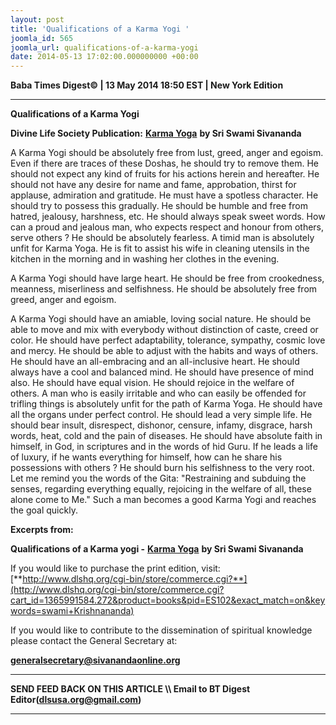 ```yaml
---
layout: post
title: 'Qualifications of a Karma Yogi '
joomla_id: 565
joomla_url: qualifications-of-a-karma-yogi
date: 2014-05-13 17:02:00.000000000 +00:00
---
```

  


































**Baba Times Digest© | 13 May 2014 18:50 EST | New York Edition**

* * *
**Qualifications of a Karma Yogi**

**Divine Life Society Publication:** [**Karma Yoga**](http://www.dlshq.org/teachings/karmayoga.htm#qualifications) **by Sri Swami Sivananda**

A Karma Yogi should be absolutely free from lust, greed, anger and egoism. Even if there are traces of these Doshas, he should try to remove them. He should not expect any kind of fruits for his actions herein and hereafter. He should not have any desire for name and fame, approbation, thirst for applause, admiration and gratitude. He must have a spotless character. He should try to possess this gradually. He should be humble and free from hatred, jealousy, harshness, etc. He should always speak sweet words. How can a proud and jealous man, who expects respect and honour from others, serve others ? He should be absolutely fearless. A timid man is absolutely unfit for Karma Yoga. He is fit to assist his wife in cleaning utensils in the kitchen in the morning and in washing her clothes in the evening.

A Karma Yogi should have large heart. He should be free from crookedness, meanness, miserliness and selfishness. He should be absolutely free from greed, anger and egoism.

A Karma Yogi should have an amiable, loving social nature. He should be able to move and mix with everybody without distinction of caste, creed or color. He should have perfect adaptability, tolerance, sympathy, cosmic love and mercy. He should be able to adjust with the habits and ways of others. He should have an all-embracing and an all-inclusive heart. He should always have a cool and balanced mind. He should have presence of mind also. He should have equal vision. He should rejoice in the welfare of others. A man who is easily irritable and who can easily be offended for trifling things is absolutely unfit for the path of Karma Yoga. He should have all the organs under perfect control. He should lead a very simple life. He should bear insult, disrespect, dishonor, censure, infamy, disgrace, harsh words, heat, cold and the pain of diseases. He should have absolute faith in himself, in God, in scriptures and in the words of hid Guru. If he leads a life of luxury, if he wants everything for himself, how can he share his possessions with others ? He should burn his selfishness to the very root. Let me remind you the words of the Gita: "Restraining and subduing the senses, regarding everything equally, rejoicing in the welfare of all, these alone come to Me." Such a man becomes a good Karma Yogi and reaches the goal quickly.

**Excerpts from:**

**Qualifications of a Karma yogi -** [**Karma Yoga**](http://www.dlshq.org/teachings/karmayoga.htm#qualifications) **by Sri Swami Sivananda**  







If you would like to purchase the print edition, visit:   
 [**http://www.dlshq.org/cgi-bin/store/commerce.cgi?**](http://www.dlshq.org/cgi-bin/store/commerce.cgi?cart_id=1365991584.272&product=books&pid=ES102&exact_match=on&keywords=swami+Krishnananda)

If you would like to contribute to the dissemination of spiritual knowledge please contact the General Secretary at:

[**generalsecretary@sivanandaonline.org**](mailto:generalsecretary@sivanandaonline.org?subject=Contribution%20to%20Dissemination%20of%20Spiritual%20Knowledge)

* * *

**SEND FEED BACK ON THIS ARTICLE \\\ Email to BT Digest Editor[](mailto:dlsusa.org@gmail.com?subject=DLS%20Posts)(dlsusa.org@gmail.com)**

* * *

  
